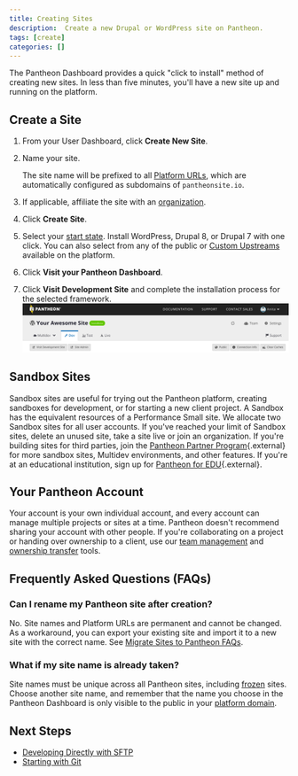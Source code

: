 ```yaml
---
title: Creating Sites
description:  Create a new Drupal or WordPress site on Pantheon.
tags: [create]
categories: []
---
```

The Pantheon Dashboard provides a quick "click to install" method of creating new sites. In less than five minutes, you'll have a new site up and running on the platform.

## Create a Site

1.  From your User Dashboard, click **Create New Site**.
2.  Name your site.

    <Alert title="Note" type="info">
    The site name will be prefixed to all <a href="/docs/domains/#platform-domains">Platform URLs</a>, which are automatically configured as subdomains of <code>pantheonsite.io</code>.
    </Alert>
3.  If applicable, affiliate the site with an [organization](/docs/organization-dashboard/#new-sites).
4.  Click **Create Site**.
5.  Select your [start state](/docs/start-state). Install WordPress, Drupal 8, or Drupal 7 with one click. You can also select from any of the public or [Custom Upstreams](/docs/custom-upstream) available on the platform.
6.  Click **Visit your Pantheon Dashboard**.
7.  Click **Visit Development Site** and complete the installation process for the selected framework.
 ![Visit development site button](/source/docs/assets/images/dashboard/visit-development-site.png)

## Sandbox Sites

Sandbox sites are useful for trying out the Pantheon platform, creating sandboxes for development, or for starting a new client project. A Sandbox has the equivalent resources of a Performance Small site. We allocate two Sandbox sites for all user accounts. If you've reached your limit of Sandbox sites, delete an unused site, take a site live or join an organization. If you're building sites for third parties, join the [Pantheon Partner Program](http://pantheon.io/agencies/partner-program){.external} for more sandbox sites, Multidev environments, and other features. If you're at an educational institution, sign up for [Pantheon for EDU](https://pantheon.io/pantheon-top-edu){.external}.

## Your Pantheon Account
Your account is your own individual account, and every account can manage multiple projects or sites at a time. Pantheon doesn't recommend sharing your account with other people. If you're collaborating on a project or handing over ownership to a client, use our [team management](/docs/team-management) and [ownership transfer](/docs/site-owner-faq/#billing-tasks) tools.

## Frequently Asked Questions (FAQs)

### Can I rename my Pantheon site after creation?
No. Site names and Platform URLs are permanent and cannot be changed. As a workaround, you can export your existing site and import it to a new site with the correct name. See <a href="/docs/migrate/#how-do-i-clone-an-existing-pantheon-site" data-proofer-ignore>Migrate Sites to Pantheon FAQs</a>.

### What if my site name is already taken?

Site names must be unique across all Pantheon sites, including [frozen](/docs/platform-considerations/#inactive-site-freezing) sites. Choose another site name, and remember that the name you choose in the Pantheon Dashboard is only visible to the public in your [platform domain](/docs/domains/#platform-domains).

## Next Steps
 - [Developing Directly with SFTP](/docs/sftp/)
 - [Starting with Git](/docs/git/)
